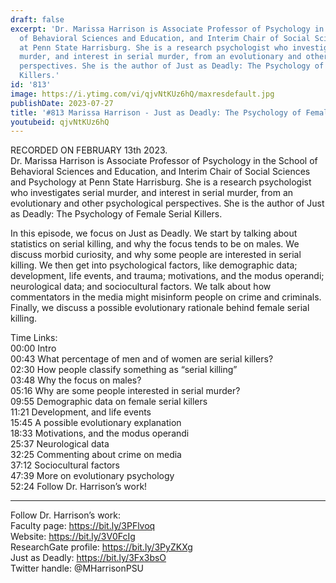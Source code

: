 ```yaml
---
draft: false
excerpt: 'Dr. Marissa Harrison is Associate Professor of Psychology in the School
  of Behavioral Sciences and Education, and Interim Chair of Social Sciences and Psychology
  at Penn State Harrisburg. She is a research psychologist who investigates serial
  murder, and interest in serial murder, from an evolutionary and other psychological
  perspectives. She is the author of Just as Deadly: The Psychology of Female Serial
  Killers.'
id: '813'
image: https://i.ytimg.com/vi/qjvNtKUz6hQ/maxresdefault.jpg
publishDate: 2023-07-27
title: '#813 Marissa Harrison - Just as Deadly: The Psychology of Female Serial Killers'
youtubeid: qjvNtKUz6hQ
---
```

<div class="timelinks">

RECORDED ON FEBRUARY 13th 2023.  
Dr. Marissa Harrison is Associate Professor of Psychology in the School of Behavioral Sciences and Education, and Interim Chair of Social Sciences and Psychology at Penn State Harrisburg. She is a research psychologist who investigates serial murder, and interest in serial murder, from an evolutionary and other psychological perspectives. She is the author of Just as Deadly: The Psychology of Female Serial Killers.

In this episode, we focus on Just as Deadly. We start by talking about statistics on serial killing, and why the focus tends to be on males. We discuss morbid curiosity, and why some people are interested in serial killing. We then get into psychological factors, like demographic data; development, life events, and trauma; motivations, and the modus operandi; neurological data; and sociocultural factors. We talk about how commentators in the media might misinform people on crime and criminals. Finally, we discuss a possible evolutionary rationale behind female serial killing.

Time Links:  
<time>00:00</time> Intro  
<time>00:43</time> What percentage of men and of women are serial killers?  
<time>02:30</time> How people classify something as “serial killing”  
<time>03:48</time> Why the focus on males?  
<time>05:16</time> Why are some people interested in serial murder?  
<time>09:55</time> Demographic data on female serial killers  
<time>11:21</time> Development, and life events  
<time>15:45</time> A possible evolutionary explanation  
<time>18:33</time> Motivations, and the modus operandi  
<time>25:37</time> Neurological data  
<time>32:25</time> Commenting about crime on media  
<time>37:12</time> Sociocultural factors  
<time>47:39</time> More on evolutionary psychology  
<time>52:24</time> Follow Dr. Harrison’s work!

---

Follow Dr. Harrison’s work:  
Faculty page: https://bit.ly/3PFlvoq  
Website: https://bit.ly/3V0FcIg  
ResearchGate profile: https://bit.ly/3PyZKXg  
Just as Deadly: https://bit.ly/3Fx3bsO  
Twitter handle: @MHarrisonPSU
</div>

